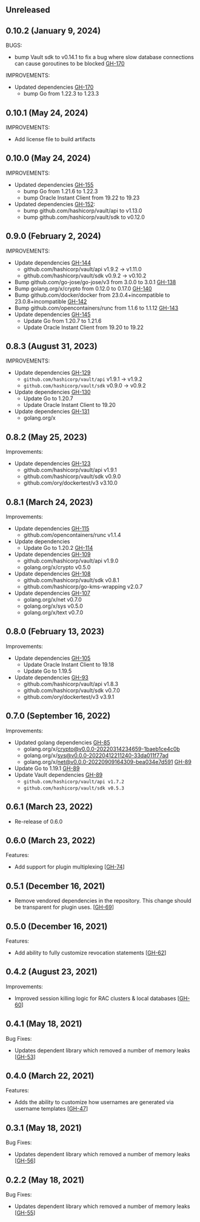 ## Unreleased

## 0.10.2 (January 9, 2024)

BUGS:
* bump Vault sdk to v0.14.1 to fix a bug where slow database connections can cause goroutines to be blocked [GH-170](https://github.com/hashicorp/vault-plugin-database-oracle/pull/170)

IMPROVEMENTS:
* Updated dependencies [GH-170](https://github.com/hashicorp/vault-plugin-database-oracle/pull/170)
  * bump Go from 1.22.3 to 1.23.3

## 0.10.1 (May 24, 2024)
IMPROVEMENTS:
* Add license file to build artifacts

## 0.10.0 (May 24, 2024)
IMPROVEMENTS:
* Updated dependencies [GH-155](https://github.com/hashicorp/vault-plugin-database-oracle/pull/155)
  * bump Go from 1.21.6 to 1.22.3
  * bump Oracle Instant Client from 19.22 to 19.23
* Updated dependencies [GH-152](https://github.com/hashicorp/vault-plugin-database-oracle/pull/152):
  * bump github.com/hashicorp/vault/api to v1.13.0
  * bump github.com/hashicorp/vault/sdk to v0.12.0

## 0.9.0 (February 2, 2024)
IMPROVEMENTS:
* Update dependencies [GH-144](https://github.com/hashicorp/vault-plugin-database-oracle/pull/144)
  * github.com/hashicorp/vault/api v1.9.2 -> v1.11.0
  * github.com/hashicorp/vault/sdk v0.9.2 -> v0.10.2
* Bump github.com/go-jose/go-jose/v3 from 3.0.0 to 3.0.1 [GH-138](https://github.com/hashicorp/vault-plugin-database-oracle/pull/138)
* Bump golang.org/x/crypto from 0.12.0 to 0.17.0 [GH-140](https://github.com/hashicorp/vault-plugin-database-oracle/pull/140)
* Bump github.com/docker/docker from 23.0.4+incompatible to 23.0.8+incompatible [GH-142](https://github.com/hashicorp/vault-plugin-database-oracle/pull/142)
* Bump github.com/opencontainers/runc from 1.1.6 to 1.1.12 [GH-143](https://github.com/hashicorp/vault-plugin-database-oracle/pull/143)
* Update dependencies [GH-145](https://github.com/hashicorp/vault-plugin-database-oracle/pull/145)
  * Update Go from 1.20.7 to 1.21.6
  * Update Oracle Instant Client from 19.20 to 19.22

## 0.8.3 (August 31, 2023)
IMPROVEMENTS:
* Update dependencies [GH-129](https://github.com/hashicorp/vault-plugin-database-oracle/pull/129)
  * `github.com/hashicorp/vault/api` v1.9.1 -> v1.9.2
  * `github.com/hashicorp/vault/sdk` v0.9.0 -> v0.9.2
* Update dependencies [GH-130](https://github.com/hashicorp/vault-plugin-database-oracle/pull/130)
  * Update Go to 1.20.7
  * Update Oracle Instant Client to 19.20
* Update dependencies [GH-131](https://github.com/hashicorp/vault-plugin-database-oracle/pull/131)
  * golang.org/x


## 0.8.2 (May 25, 2023)

Improvements:

* Update dependencies [GH-123](https://github.com/hashicorp/vault-plugin-database-oracle/pull/123)
  * github.com/hashicorp/vault/api v1.9.1
  * github.com/hashicorp/vault/sdk v0.9.0
  * github.com/ory/dockertest/v3 v3.10.0

## 0.8.1 (March 24, 2023)

Improvements:

* Update dependencies [GH-115](https://github.com/hashicorp/vault-plugin-database-oracle/pull/115)
  * github.com/opencontainers/runc v1.1.4
* Update dependencies
  * Update Go to 1.20.2 [GH-114](https://github.com/hashicorp/vault-plugin-database-oracle/pull/114)
* Update dependencies [GH-109](https://github.com/hashicorp/vault-plugin-database-oracle/pull/109)
  * github.com/hashicorp/vault/api v1.9.0
  * golang.org/x/crypto v0.5.0
* Update dependencies [GH-108](https://github.com/hashicorp/vault-plugin-database-oracle/pull/108)
  * github.com/hashicorp/vault/sdk v0.8.1
  * github.com/hashicorp/go-kms-wrapping v2.0.7
* Update dependencies [GH-107](https://github.com/hashicorp/vault-plugin-database-oracle/pull/107)
  * golang.org/x/net v0.7.0
  * golang.org/x/sys v0.5.0
  * golang.org/x/text v0.7.0

## 0.8.0 (February 13, 2023)

Improvements:
* Update dependencies [GH-105](https://github.com/hashicorp/vault-plugin-database-oracle/pull/105)
  * Update Oracle Instant Client to 19.18
  * Update Go to 1.19.5
* Update dependencies [GH-93](https://github.com/hashicorp/vault-plugin-database-oracle/pull/93)
  * github.com/hashicorp/vault/api v1.8.3
  * github.com/hashicorp/vault/sdk v0.7.0
  * github.com/ory/dockertest/v3 v3.9.1

## 0.7.0 (September 16, 2022)

Improvements:
* Updated golang dependencies [GH-85](https://github.com/hashicorp/vault-plugin-database-oracle/pull/85)
  * golang.org/x/crypto@v0.0.0-20220314234659-1baeb1ce4c0b
  * golang.org/x/sys@v0.0.0-20220412211240-33da011f77ad
  * golang.org/x/net@v0.0.0-20220909164309-bea034e7d591 [GH-89](https://github.com/hashicorp/vault-plugin-database-oracle/pull/89)
* Update Go to 1.19.1 [GH-89](https://github.com/hashicorp/vault-plugin-database-oracle/pull/89)
* Update Vault dependencies [GH-89](https://github.com/hashicorp/vault-plugin-database-oracle/pull/89)
  * `github.com/hashicorp/vault/api v1.7.2`
  * `github.com/hashicorp/vault/sdk v0.5.3`

## 0.6.1 (March 23, 2022)

* Re-release of 0.6.0

## 0.6.0 (March 23, 2022)

Features:
* Add support for plugin multiplexing [[GH-74](https://github.com/hashicorp/vault-plugin-database-oracle/pull/74)]

## 0.5.1 (December 16, 2021)

* Remove vendored dependencies in the repository. This change should be transparent for plugin uses. [[GH-69](https://github.com/hashicorp/vault-plugin-database-oracle/pull/69)]

## 0.5.0 (December 16, 2021)

Features:
* Add ability to fully customize revocation statements [[GH-62](https://github.com/hashicorp/vault-plugin-database-oracle/pull/62)]

## 0.4.2 (August 23, 2021)

Improvements:
* Improved session killing logic for RAC clusters & local databases [[GH-60](https://github.com/hashicorp/vault-plugin-database-oracle/pull/60)]

## 0.4.1 (May 18, 2021)

Bug Fixes:
* Updates dependent library which removed a number of memory leaks [[GH-53](https://github.com/hashicorp/vault-plugin-database-oracle/pull/53)]

## 0.4.0 (March 22, 2021)

Features:
* Adds the ability to customize how usernames are generated via username templates [[GH-47](https://github.com/hashicorp/vault-plugin-database-oracle/pull/47)]

## 0.3.1 (May 18, 2021)

Bug Fixes:
* Updates dependent library which removed a number of memory leaks [[GH-56](https://github.com/hashicorp/vault-plugin-database-oracle/pull/56)]

## 0.2.2 (May 18, 2021)

Bug Fixes:
* Updates dependent library which removed a number of memory leaks [[GH-55](https://github.com/hashicorp/vault-plugin-database-oracle/pull/55)]
